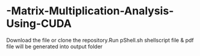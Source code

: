 # -Matrix-Multiplication-Analysis-Using-CUDA
Download the file or clone the repository.Run pShell.sh shellscript file & pdf file will be generated into output folder
